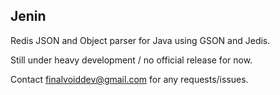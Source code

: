 ## Jenin

Redis JSON and Object parser for Java using GSON and Jedis.

Still under heavy development / no official release for now.

Contact finalvoiddev@gmail.com for any requests/issues.

